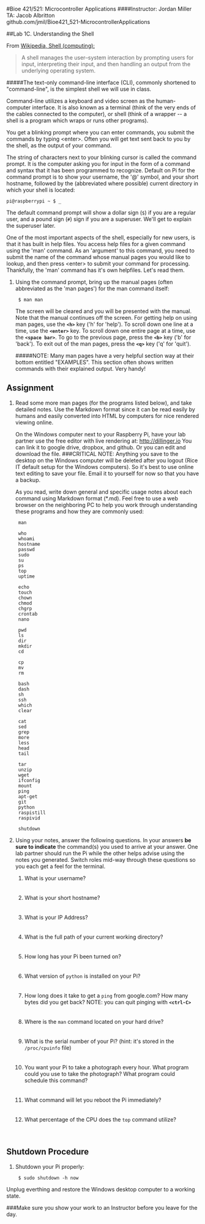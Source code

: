 #Bioe 421/521: Microcontroller Applications
####Instructor: Jordan Miller<br>TA: Jacob Albritton<br>github.com/jmil/Bioe421_521-MicrocontrollerApplications

##Lab 1C. Understanding the Shell



From [Wikipedia, Shell (computing):](https://en.wikipedia.org/wiki/Shell_(computing))
> A shell manages the user–system interaction by prompting users for input, interpreting their input, and then handling an output from the underlying operating system.

#####The text-only command-line interface (CLI), commonly shortened to "command-line", is the simplest shell we will use in class.

Command-line utilizes a keyboard and video screen as the human-computer interface. It is also known as a terminal (think of the very ends of the cables connected to the computer), or shell (think of a wrapper -- a shell is a program which wraps or runs other programs).
	
You get a blinking prompt where you can enter commands, you submit the commands by typing \<enter>. Often you will get text sent back to you by the shell, as the output of your command.

The string of characters next to your blinking cursor is called the command prompt. It is the computer asking you for input in the form of a command and syntax that it has been programmed to recognize. Default on Pi for the command prompt is to show your username, the '@' symbol, and your short hostname, followed by the (abbreviated where possible) current directory in which your shell is located:

	pi@raspberrypi ~ $ _
		
The default command prompt will show a dollar sign (`$`) if you are a regular user, and a pound sign (`#`) sign if you are a superuser. We'll get to explain the superuser later.

One of the most important aspects of the shell, especially for new users, is that it has built in help files. You access help files for a given command using the 'man' command. As an 'argument' to this command, you need to submit the name of the command whose manual pages you would like to lookup, and then press \<enter> to submit your command for processing. Thankfully, the 'man' command has it's own helpfiles. Let's read them.

1. Using the command prompt, bring up the manual pages (often abbreviated as the 'man pages') for the man command itself:

		$ man man

	The screen will be cleared and you will be presented with the manual. Note that the manual continues off the screen. For getting help on using man pages, use the **`<h>`** key ('h' for 'help'). To scroll down one line at a time, use the **`<enter>`** key. To scroll down one entire page at a time, use the **`<space bar>`**. To go to the previous page, press the **`<b>`** key ('b' for 'back'). To exit out of the man pages, press the **`<q>`** key ('q' for 'quit').
		
	#####NOTE: Many man pages have a very helpful section way at their bottom entitled "EXAMPLES". This section often shows written commands with their explained output. Very handy!	
	
## Assignment


1. Read some more man pages (for the programs listed below), and take detailed notes. Use the Markdown format since it can be read easily by humans and easily converted into HTML by computers for nice rendered viewing online.

	On the Windows computer next to your Raspberry Pi, have your lab partner use the free editor with live rendering at:
	http://dillinger.io
	You can link it to google drive, dropbox, and github. Or you can edit and download the file.
	###CRITICAL NOTE: Anything you save to the desktop on the Windows computer will be deleted after you logout (Rice IT default setup for the Windows computers). So it's best to use online text editing to save your file. Email it to yourself for now so that you have a backup.


	As you read, write down general and specific usage notes about each command using Markdown format (*.md). Feel free to use a web browser on the neighboring PC to help you work through understanding these programs and how they are commonly used:

		man

		who
		whoami
		hostname
		passwd
		sudo
		su
		ps
		top
		uptime
		
		echo
		touch
		chown
		chmod
		chgrp
		crontab
		nano
		
		pwd
		ls
		dir
		mkdir
		cd
		
		cp
		mv
		rm

		bash
		dash
		sh
		ssh
		which
		clear
		
		cat
		sed
		grep
		more
		less
		head
		tail
		
		tar
		unzip
		wget
		ifconfig
		mount
		ping
		apt-get
		git
		python
		raspistill
		raspivid
		
		shutdown
		
		
1. Using your notes, answer the following questions. In your answers **be sure to indicate** the command(s) you used to arrive at your answer. One lab partner should run the Pi while the other helps advise using the notes you generated. Switch roles mid-way through these questions so you each get a feel for the terminal.

	1. What is your username?<br><br><br>
	1. What is your short hostname?<br><br><br>
	1. What is your IP Address?<br><br><br>
	1. What is the full path of your current working directory?<br><br><br>
	1. How long has your Pi been turned on?<br><br><br>
	1. What version of `python` is installed on your Pi?<br><br><br>
	1. How long does it take to get a `ping` from google.com? How many bytes did you get back? NOTE: you can quit pinging with **`<ctrl-C>`**<br><br><br>
	1. Where is the `man` command located on your hard drive?<br><br><br>
	1. What is the serial number of your Pi? (hint: it's stored in the `/proc/cpuinfo` file)<br><br><br>
	1. You want your Pi to take a photograph every hour. What program could you use to take the photograph? What program could schedule this command?<br><br><br>
	1. What command will let you reboot the Pi immediately?<br><br><br>
	1. What percentage of the CPU does the `top` command utilize?<br><br><br>

## Shutdown Procedure

1. Shutdown your Pi properly:

		$ sudo shutdown -h now

 Unplug everthing and restore the Windows desktop computer to a working state.

###Make sure you show your work to an Instructor before you leave for the day.

